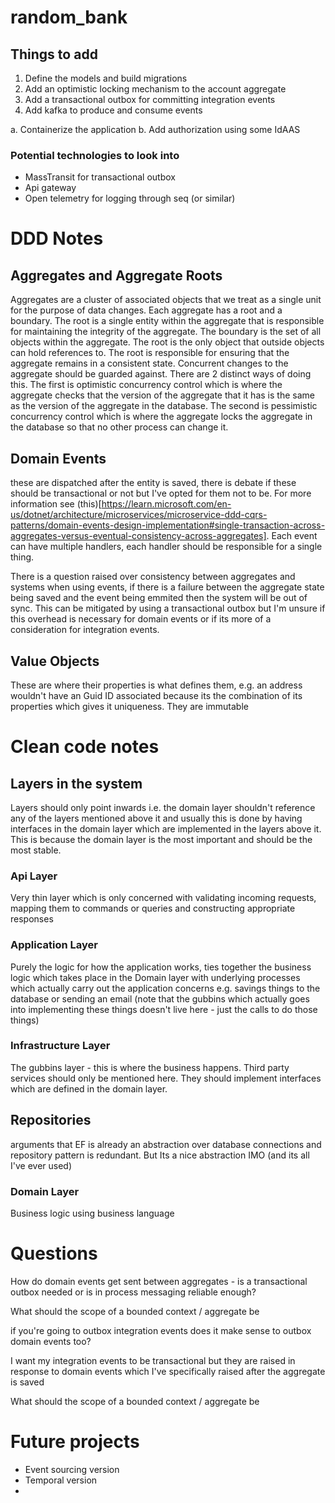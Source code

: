 # random_bank

## Things to add

1. Define the models and build migrations
2. Add an optimistic locking mechanism to the account aggregate
3. Add a transactional outbox for committing integration events
4. Add kafka to produce and consume events

a. Containerize the application
b. Add authorization using some IdAAS

### Potential technologies to look into

- MassTransit for transactional outbox
- Api gateway
- Open telemetry for logging through seq (or similar)

# DDD Notes

## Aggregates and Aggregate Roots

Aggregates are a cluster of associated objects that we treat as a single unit for the purpose of data changes. Each aggregate has a root and a boundary. The root is a single entity within the aggregate that is responsible for maintaining the integrity of the aggregate. The boundary is the set of all objects within the aggregate. The root is the only object that outside objects can hold references to. The root is responsible for ensuring that the aggregate remains in a consistent state.
Concurrent changes to the aggregate should be guarded against. There are 2 distinct ways of doing this. The first is optimistic concurrency control which is where the aggregate checks that the version of the aggregate that it has is the same as the version of the aggregate in the database. The second is pessimistic concurrency control which is where the aggregate locks the aggregate in the database so that no other process can change it.

## Domain Events

these are dispatched after the entity is saved, there is debate if these should be transactional or not but I've opted for them not to be. For more information see (this)[https://learn.microsoft.com/en-us/dotnet/architecture/microservices/microservice-ddd-cqrs-patterns/domain-events-design-implementation#single-transaction-across-aggregates-versus-eventual-consistency-across-aggregates].
Each event can have multiple handlers, each handler should be responsible for a single thing.

There is a question raised over consistency between aggregates and systems when using events, if there is a failure between the aggregate state being saved and the event being emmited then the system will be out of sync.
This can be mitigated by using a transactional outbox but I'm unsure if this overhead is necessary for domain events or if its more of a consideration for integration events.

## Value Objects

These are where their properties is what defines them, e.g. an address wouldn't have an Guid ID associated because its the combination of its properties which gives it uniqueness. They are immutable

# Clean code notes

## Layers in the system

Layers should only point inwards i.e. the domain layer shouldn't reference any of the layers mentioned above it and usually this is done by having interfaces in the domain layer which are implemented in the layers above it. This is because the domain layer is the most important and should be the most stable.

### Api Layer

Very thin layer which is only concerned with validating incoming requests, mapping them to commands or queries and constructing appropriate responses

### Application Layer

Purely the logic for how the application works, ties together the business logic which takes place in the Domain layer with underlying processes which actually carry out the application concerns e.g. savings things to the database or sending an email (note that the gubbins which actually goes into implementing these things doesn't live here - just the calls to do those things)

### Infrastructure Layer

The gubbins layer - this is where the business happens. Third party services should only be mentioned here. They should implement interfaces which are defined in the domain layer.

## Repositories

arguments that EF is already an abstraction over database connections and repository pattern is redundant. But Its a nice abstraction IMO (and its all I've ever used)

### Domain Layer

Business logic using business language

# Questions

How do domain events get sent between aggregates - is a transactional outbox needed or is in process messaging reliable enough?

What should the scope of a bounded context / aggregate be

if you're going to outbox integration events does it make sense to outbox domain events too?

I want my integration events to be transactional but they are raised in response to domain events which I've specifically raised after the aggregate is saved

What should the scope of a bounded context / aggregate be

# Future projects

- Event sourcing version
- Temporal version
-
